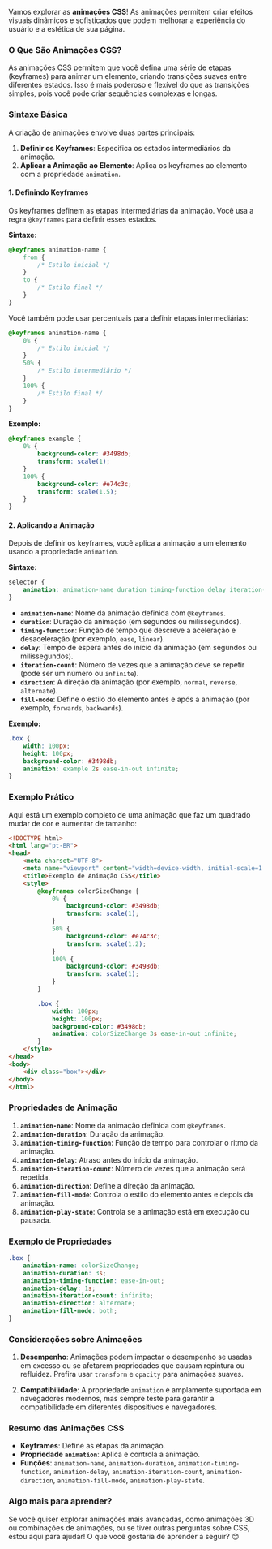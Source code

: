 Vamos explorar as **animações CSS**! As animações permitem criar efeitos visuais dinâmicos e sofisticados que podem melhorar a experiência do usuário e a estética de sua página.

### O Que São Animações CSS?

As animações CSS permitem que você defina uma série de etapas (keyframes) para animar um elemento, criando transições suaves entre diferentes estados. Isso é mais poderoso e flexível do que as transições simples, pois você pode criar sequências complexas e longas.

### Sintaxe Básica

A criação de animações envolve duas partes principais:

1. **Definir os Keyframes**: Especifica os estados intermediários da animação.
2. **Aplicar a Animação ao Elemento**: Aplica os keyframes ao elemento com a propriedade `animation`.

#### 1. **Definindo Keyframes**

Os keyframes definem as etapas intermediárias da animação. Você usa a regra `@keyframes` para definir esses estados.

**Sintaxe:**

```css
@keyframes animation-name {
    from {
        /* Estilo inicial */
    }
    to {
        /* Estilo final */
    }
}
```

Você também pode usar percentuais para definir etapas intermediárias:

```css
@keyframes animation-name {
    0% {
        /* Estilo inicial */
    }
    50% {
        /* Estilo intermediário */
    }
    100% {
        /* Estilo final */
    }
}
```

**Exemplo:**

```css
@keyframes example {
    0% {
        background-color: #3498db;
        transform: scale(1);
    }
    100% {
        background-color: #e74c3c;
        transform: scale(1.5);
    }
}
```

#### 2. **Aplicando a Animação**

Depois de definir os keyframes, você aplica a animação a um elemento usando a propriedade `animation`.

**Sintaxe:**

```css
selector {
    animation: animation-name duration timing-function delay iteration-count direction fill-mode;
}
```

- **`animation-name`**: Nome da animação definida com `@keyframes`.
- **`duration`**: Duração da animação (em segundos ou milissegundos).
- **`timing-function`**: Função de tempo que descreve a aceleração e desaceleração (por exemplo, `ease`, `linear`).
- **`delay`**: Tempo de espera antes do início da animação (em segundos ou milissegundos).
- **`iteration-count`**: Número de vezes que a animação deve se repetir (pode ser um número ou `infinite`).
- **`direction`**: A direção da animação (por exemplo, `normal`, `reverse`, `alternate`).
- **`fill-mode`**: Define o estilo do elemento antes e após a animação (por exemplo, `forwards`, `backwards`).

**Exemplo:**

```css
.box {
    width: 100px;
    height: 100px;
    background-color: #3498db;
    animation: example 2s ease-in-out infinite;
}
```

### Exemplo Prático

Aqui está um exemplo completo de uma animação que faz um quadrado mudar de cor e aumentar de tamanho:

```html
<!DOCTYPE html>
<html lang="pt-BR">
<head>
    <meta charset="UTF-8">
    <meta name="viewport" content="width=device-width, initial-scale=1.0">
    <title>Exemplo de Animação CSS</title>
    <style>
        @keyframes colorSizeChange {
            0% {
                background-color: #3498db;
                transform: scale(1);
            }
            50% {
                background-color: #e74c3c;
                transform: scale(1.2);
            }
            100% {
                background-color: #3498db;
                transform: scale(1);
            }
        }

        .box {
            width: 100px;
            height: 100px;
            background-color: #3498db;
            animation: colorSizeChange 3s ease-in-out infinite;
        }
    </style>
</head>
<body>
    <div class="box"></div>
</body>
</html>
```

### Propriedades de Animação

1. **`animation-name`**: Nome da animação definida com `@keyframes`.
2. **`animation-duration`**: Duração da animação.
3. **`animation-timing-function`**: Função de tempo para controlar o ritmo da animação.
4. **`animation-delay`**: Atraso antes do início da animação.
5. **`animation-iteration-count`**: Número de vezes que a animação será repetida.
6. **`animation-direction`**: Define a direção da animação.
7. **`animation-fill-mode`**: Controla o estilo do elemento antes e depois da animação.
8. **`animation-play-state`**: Controla se a animação está em execução ou pausada.

### Exemplo de Propriedades

```css
.box {
    animation-name: colorSizeChange;
    animation-duration: 3s;
    animation-timing-function: ease-in-out;
    animation-delay: 1s;
    animation-iteration-count: infinite;
    animation-direction: alternate;
    animation-fill-mode: both;
}
```

### Considerações sobre Animações

1. **Desempenho**: Animações podem impactar o desempenho se usadas em excesso ou se afetarem propriedades que causam repintura ou refluidez. Prefira usar `transform` e `opacity` para animações suaves.
   
2. **Compatibilidade**: A propriedade `animation` é amplamente suportada em navegadores modernos, mas sempre teste para garantir a compatibilidade em diferentes dispositivos e navegadores.

### Resumo das Animações CSS

- **Keyframes**: Define as etapas da animação.
- **Propriedade `animation`**: Aplica e controla a animação.
- **Funções**: `animation-name`, `animation-duration`, `animation-timing-function`, `animation-delay`, `animation-iteration-count`, `animation-direction`, `animation-fill-mode`, `animation-play-state`.

### Algo mais para aprender?

Se você quiser explorar animações mais avançadas, como animações 3D ou combinações de animações, ou se tiver outras perguntas sobre CSS, estou aqui para ajudar! O que você gostaria de aprender a seguir? 😊